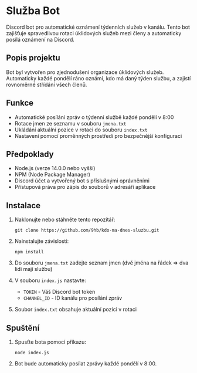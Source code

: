 # Služba Bot

Discord bot pro automatické oznámení týdenních služeb v kanálu. Tento bot zajišťuje spravedlivou rotaci úklidových služeb mezi členy a automaticky posílá oznámení na Discord.

## Popis projektu

Bot byl vytvořen pro zjednodušení organizace úklidových služeb. Automaticky každé pondělí ráno oznámí, kdo má daný týden službu, a zajistí rovnoměrné střídání všech členů.

## Funkce

- Automatické posílání zpráv o týdenní službě každé pondělí v 8:00
- Rotace jmen ze seznamu v souboru `jmena.txt`
- Ukládání aktuální pozice v rotaci do souboru `index.txt`
- Nastavení pomocí proměnných prostředí pro bezpečnější konfiguraci

## Předpoklady

- Node.js (verze 14.0.0 nebo vyšší)
- NPM (Node Package Manager)
- Discord účet a vytvořený bot s příslušnými oprávněními
- Přístupová práva pro zápis do souborů v adresáři aplikace

## Instalace

1. Naklonujte nebo stáhněte tento repozitář:

   ```
   git clone https://github.com/9hb/kdo-ma-dnes-sluzbu.git
   ```

2. Nainstalujte závislosti:

   ```
   npm install
   ```

3. Do souboru `jmena.txt` zadejte seznam jmen (dvě jména na řádek => dva lidi mají službu)

4. V souboru `index.js` nastavte:

   - `TOKEN` - Váš Discord bot token
   - `CHANNEL_ID` - ID kanálu pro posílání zpráv

5. Soubor `index.txt` obsahuje aktuální pozici v rotaci

## Spuštění

1. Spusťte bota pomocí příkazu:

   ```
   node index.js
   ```

2. Bot bude automaticky posílat zprávy každé pondělí v 8:00.
